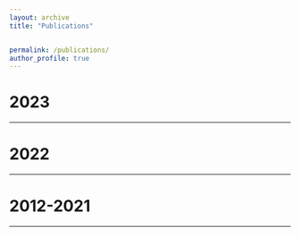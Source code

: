 ```yaml
---
layout: archive
title: "Publications"


permalink: /publications/
author_profile: true
---
```


2023
======
----------


2022
======
----------


2012-2021
======
----------



